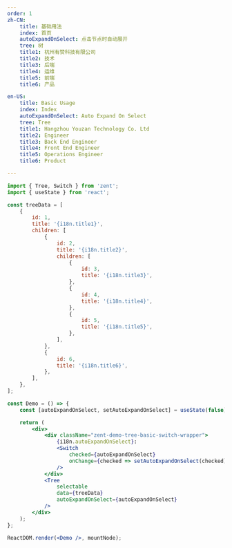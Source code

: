 ```yaml
---
order: 1
zh-CN:
	title: 基础用法
	index: 首页
	autoExpandOnSelect: 点击节点时自动展开
	tree: 树
	title1: 杭州有赞科技有限公司
	title2: 技术
	title3: 后端
	title4: 运维
	title5: 前端
	title6: 产品

en-US:
	title: Basic Usage
	index: Index
	autoExpandOnSelect: Auto Expand On Select
	tree: Tree
	title1: Hangzhou Youzan Technology Co. Ltd
	title2: Engineer
	title3: Back End Engineer
	title4: Front End Engineer
	title5: Operations Engineer
	title6: Product

---
```


```jsx
import { Tree, Switch } from 'zent';
import { useState } from 'react';

const treeData = [
	{
		id: 1,
		title: '{i18n.title1}',
		children: [
			{
				id: 2,
				title: '{i18n.title2}',
				children: [
					{
						id: 3,
						title: '{i18n.title3}',
					},
					{
						id: 4,
						title: '{i18n.title4}',
					},
					{
						id: 5,
						title: '{i18n.title5}',
					},
				],
			},
			{
				id: 6,
				title: '{i18n.title6}',
			},
		],
	},
];

const Demo = () => {
	const [autoExpandOnSelect, setAutoExpandOnSelect] = useState(false);

	return (
		<div>
			<div className="zent-demo-tree-basic-switch-wrapper">
				{i18n.autoExpandOnSelect}:
				<Switch
					checked={autoExpandOnSelect}
					onChange={checked => setAutoExpandOnSelect(checked)}
				/>
			</div>
			<Tree
				selectable
				data={treeData}
				autoExpandOnSelect={autoExpandOnSelect}
			/>
		</div>
	);
};

ReactDOM.render(<Demo />, mountNode);
```

<style>
	.zent-demo-tree-basic-switch-wrapper {
		margin-bottom: 16px;
		display: flex;
	}
	.zent-demo-tree-basic-switch-wrapper .zent-switch {
		margin-left: 12px;
	}
</style>

